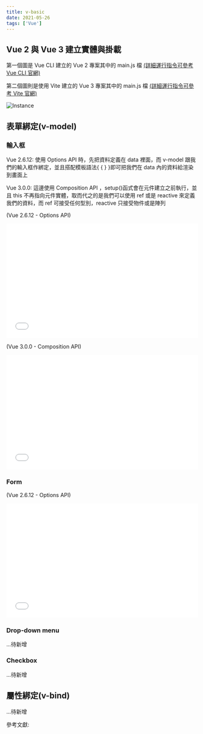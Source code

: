 ```yaml
---
title: v-basic
date: 2021-05-26
tags: ['Vue']
---
```


## Vue 2 與 Vue 3 建立實體與掛載

第一個圖是 Vue CLI 建立的 Vue 2 專案其中的 main.js 檔 <a href ="https://cli.vuejs.org/guide/creating-a-project.html" target=_blank>(詳細運行指令可參考 Vue CLI 官網)</a>

第二個圖則是使用 Vite 建立的 Vue 3 專案其中的 main.js 檔 <a href ="https://vitejs.dev/guide/#scaffolding-your-first-vite-project" target=_blank>(詳細運行指令可參考 Vite 官網)</a>

![Instance](https://i.imgur.com/VXSWN4h.png)

## 表單綁定(v-model)

### 輸入框

<p>

Vue 2.6.12: 使用 Options API 時，先把資料定義在 data 裡面，而 v-model 跟我們的輸入框作綁定，並且搭配模板語法{ { } }即可把我們在 data 內的資料給渲染到畫面上

Vue 3.0.0: 這邊使用 Composition API ，setup()函式會在元件建立之前執行，並且 this 不再指向元件實體，取而代之的是我們可以使用 ref 或是 reactive 來定義我們的資料，而 ref 可接受任何型別，reactive 只接受物件或是陣列

(Vue 2.6.12 - Options API)

<iframe width="100%" height="300" src="//jsfiddle.net/Chris_Walter/13qrL4w8/11/embedded/result,js,html/dark/" allowfullscreen="allowfullscreen" allowpaymentrequest frameborder="0"></iframe>

(Vue 3.0.0 - Composition API)

<iframe width="100%" height="300" src="//jsfiddle.net/Chris_Walter/jkpc31we/11/embedded/result,js,html/dark/" allowfullscreen="allowfullscreen" allowpaymentrequest frameborder="0"></iframe>

### Form

(Vue 2.6.12 - Options API)

<iframe width="100%" height="300" src="//jsfiddle.net/Chris_Walter/6dpk5fq4/13/embedded/result,js,html/dark/" allowfullscreen="allowfullscreen" allowpaymentrequest frameborder="0"></iframe>

### Drop-down menu

...待新增

### Checkbox

...待新增

## 屬性綁定(v-bind)

...待新增

參考文獻:<br/>
